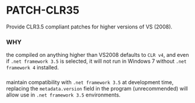 # PATCH-CLR35
Provide CLR3.5 compliant patches for higher versions of VS (2008).

### WHY
the compiled on anything higher than VS2008 defaults to `CLR v4`,
and even if `.net framework 3.5` is selected, 
it will not run in Windows 7 without `.net framework 4` installed.

### 
maintain compatibility with `.net framework 3.5` at development time, 
replacing the `metadata.version` field in the program (unrecommended)
will allow use in `.net framework 3.5` environments.